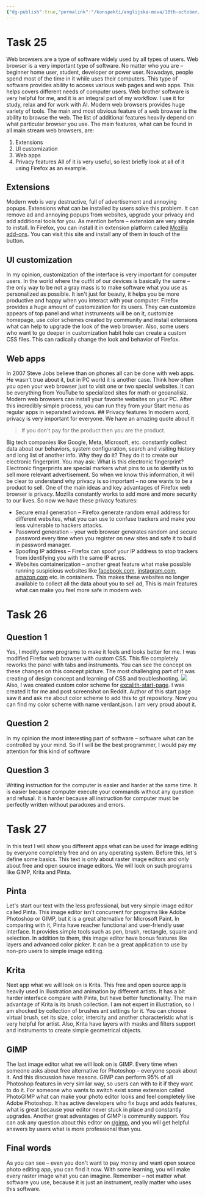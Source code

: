 ```yaml
---
{"dg-publish":true,"permalink":"/konspekti/anglijska-mova/18th-october/"}
---
```


# Task 25

Web browsers are a type of software widely used by all types of users. Web browser is a very important type of software. No matter who you are – beginner home user, student, developer or power user. Nowadays, people spend most of the time in it while uses their computers. This type of software provides ability to access various web pages and web apps. This helps covers different needs of computer users. Web brother software is very helpful for me, and it is an integral part of my workflow. I use it for study, relax and for work with AI. Modern web browsers provides huge variety of tools. The main and most obvious feature of a web browser is the ability to browse the web. The list of additional features heavily depend on what particular browser you use. The main features, what can be found in all main stream web browsers, are: 
1. Extensions 
2. UI customization 
3. Web apps
4. Privacy features All of it is very useful, so lest briefly look at all of it using Firefox as an example.
## Extensions
Modern web is very destructive, full of advertisement and annoying popups. Extensions what can be installed by users solve this problem. It can remove ad and annoying popups from websites, upgrade your privacy and add additional tools for you. As mention before – extension are very simple to install. In Firefox, you can install it in extension platform called [Mozilla add-ons](https://addons.mozilla.org/uk/firefox/). You can visit this site and install any of them in touch of the button.
## UI customization
In my opinion, customization of the interface is very important for computer users. In the world where the outfit of our devices is basically the same – the only way to be not a gray mass is to make software what you use as personalized as possible. It isn't just for beauty, it helps you be more productive and happy when you interact with your computer. Firefox provides a huge amount of customization for its users. They can customize appears of top panel and what instruments will be on it, customize homepage, use color schemes created by community and install extensions what can help to upgrade the look of the web browser. Also, some users who want to go deeper in customization habit hole can create a custom CSS files. This can radically change the look and behavior of Firefox.
## Web apps
In 2007 Steve Jobs believe than on phones all can be done with web apps. He wasn't true about it, but in PC world it is another case. Think how often you open your web browser just to visit one or two special websites. It can be everything from YouTube to specialized sites for math or geoanalisiz. Modern web browsers can install your favorite websites on your PC. After this incredibly simple process, you can run they from your Start menu as regular apps in separated windows. ## Privacy features In modern word, privacy is very important for everyone. We have an amazing quote about it

> If you don't pay for the product then you are the product.

Big tech companies like Google, Meta, Microsoft, etc. constantly collect data about our behaviors, system configuration, search and visiting history and long list of another info. Why they do it? They do it to create our electronic fingerprint. You may ask: What is this electronic fingerprint? Electronic fingerprints are special markers what pins to us to identify us to sell more relevant advertisement. So when we know this information, it will be clear to understand why privacy is so important – no one wants to be a product to sell. One of the main ideas and key advantages of Firefox web browser is privacy. Mozilla constantly works to add more and more security to our lives. So now we have these privacy features:

- Secure email generation – Firefox generate random email address for different websites, what you can use to confuse trackers and make you less vulnerable to hackers attacks.
- Password generation – your web browser generates random and secure password every time when you register on new sites and safe it to build in password manager.
- Spoofing IP address – Firefox can spoof your IP address to stop trackers from identifying you with the same IP acres.
- Websites containerization – another great feature what make possible running suspicious websites like [facebook.com](facebook.com), [instagram.com](instagram.com), [amazon.com](amazon.com) etc. in containers. This makes these websites no longer available to collect all the data about you to sell ad, This is main features what can make you feel more safe in modern web.
# Task 26
## Question 1
Yes, I modify some programs to make it feels and looks better for me. I was modified Firefox web browser with custom CSS. This file completely reworks the panel with tabs and instruments. You can see the concept on these changes on this concept picture. The most challenging part of it was creating of design concept and learning of CSS and troubleshooting. ![](https://i.imgur.com/kvWVaAP.png) Also, I was created custom color scheme for [excalith-start-page](https://github.com/excalith/excalith-start-page). I was created it for me and post screenshot on Reddit. Author of this start page saw it and ask me about color scheme to add this to git repository. Now you can find my color scheme with name verdant.json. I am very proud about it.
## Question 2
In my opinion the most interesting part of software – software what can be controlled by your mind. So if I will be the best programmer, I would pay my attention for this kind of software
## Question 3
Writing instruction for the computer is easier and harder at the same time. It is easier because computer execute your commands without any question and refusal. It is harder because all instruction for computer must be perfectly written without paradoxes and errors.
# Task 27
In this text I will show you different apps what can be used for image editing by everyone completely free and on any operating system. Before this, let's define some basics. This text is only about raster image editors and only about free and open source image editors. We will look on such programs like GIMP, Krita and Pinta.
## Pinta
Let's start our text with the less professional, but very simple image editor called Pinta. This image editor isn't concurrent for programs like Adobe Photoshop or GIMP, but it is a great alternative for Microsoft Paint. In comparing with it, Pinta have reacher functional and user-friendly user interface. It provides simple tools such as pen, brush, rectangle, square and selection. In addition to them, this image editor have bonus features like layers and advanced color picker. It can be a great application to use by non-pro users to simple image editing. 
## Krita
Next app what we will look on is Krita. This free and open source app is heavily used in illustration and animation by different artists. It has a bit harder interface compare with Pinta, but have better functionality. The main advantage of Krita is its brush collection. I am not expert in illustration, so I am shocked by collection of brushes ant settings for it. You can choose virtual brush, set its size, color, intercity and another characteristic what is very helpful for artist. Also, Krita have layers with masks and filters support and instruments to create simple geometrical objects.
## GIMP
The last image editor what we will look on is GIMP. Every time when someone asks about free alternative for Photoshop – everyone speak about it. And this discussion have reasons. GIMP can perform 95% of all Photoshop features in very similar way, so users can with to it if they want to do it. For someone who wants to switch exist some extension called PhotoGIMP what can make your photo editor looks and feel completely like Adobe Photoshop. It has active developers who fix bugs and adds features, what is great because your editor never stuck in place and constantly upgrades. Another great advantages of GIMP is community support. You can ask any question about this editor on [r/gimp](reddit.com/r/gimp), and you will get helpful answers by users what is more professional than you.
## Final words
As you can see – even you don't want to pay money and want open source photo editing app, you can find it now. With some learning, you will make every raster image what you can imagine. Remember – not matter what software you use, because it is just an instrument, really matter who uses this software.
